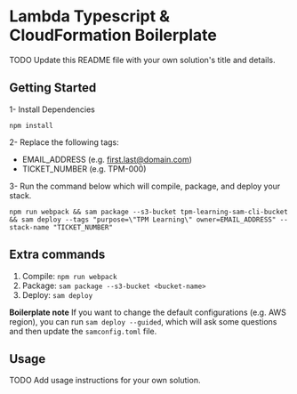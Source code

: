 # Lambda Typescript & CloudFormation Boilerplate

TODO Update this README file with your own solution's title and details.

## Getting Started

1- Install Dependencies
 ```
 npm install
 ```

2- Replace the following tags:
  - EMAIL_ADDRESS (e.g. first.last@domain.com)
  - TICKET_NUMBER (e.g. TPM-000)

3- Run the command below which will compile, package, and deploy your stack.

  ```
  npm run webpack && sam package --s3-bucket tpm-learning-sam-cli-bucket && sam deploy --tags "purpose=\"TPM Learning\" owner=EMAIL_ADDRESS" --stack-name "TICKET_NUMBER"
  ```

## Extra commands
1. Compile: `npm run webpack`
2. Package: `sam package --s3-bucket <bucket-name>`
3. Deploy: `sam deploy`

**Boilerplate note** If you want to change the default configurations (e.g. AWS region), you can run `sam deploy --guided`, which will ask some questions and then update the `samconfig.toml` file.


## Usage

TODO Add usage instructions for your own solution.
